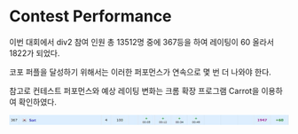 # Contest Performance

이번 대회에서 div2 참여 인원 총 13512명 중에 367등을 하여 레이팅이 60 올라서 1822가 되었다.

코포 퍼플을 달성하기 위해서는 이러한 퍼포먼스가 연속으로 몇 번 더 나와야 한다.

참고로 컨테스트 퍼포먼스와 예상 레이팅 변화는 크롬 확장 프로그램 Carrot을 이용하여 확인하였다.

![Score.JPG](jpg/Score.jpg)

